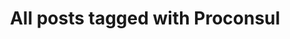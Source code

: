 ---
layout: tag
title: "All posts tagged with Proconsul"
permalink: /weblog/tags/proconsul/
taxonomy: Proconsul
---